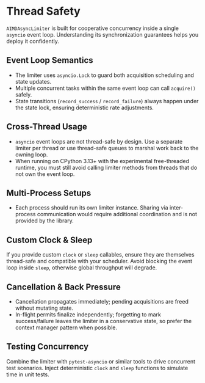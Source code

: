 # Thread Safety

`AIMDAsyncLimiter` is built for cooperative concurrency inside a single `asyncio` event loop. Understanding its synchronization guarantees helps you deploy it confidently.

## Event Loop Semantics

- The limiter uses `asyncio.Lock` to guard both acquisition scheduling and state updates.
- Multiple concurrent tasks within the same event loop can call `acquire()` safely.
- State transitions (`record_success` / `record_failure`) always happen under the state lock, ensuring deterministic rate adjustments.

## Cross-Thread Usage

- `asyncio` event loops are not thread-safe by design. Use a separate limiter per thread or use thread-safe queues to marshal work back to the owning loop.
- When running on CPython 3.13+ with the experimental free-threaded runtime, you must still avoid calling limiter methods from threads that do not own the event loop.

## Multi-Process Setups

- Each process should run its own limiter instance. Sharing via inter-process communication would require additional coordination and is not provided by the library.

## Custom Clock & Sleep

If you provide custom `clock` or `sleep` callables, ensure they are themselves thread-safe and compatible with your scheduler. Avoid blocking the event loop inside `sleep`, otherwise global throughput will degrade.

## Cancellation & Back Pressure

- Cancellation propagates immediately; pending acquisitions are freed without mutating state.
- In-flight permits finalize independently; forgetting to mark success/failure leaves the limiter in a conservative state, so prefer the context manager pattern when possible.

## Testing Concurrency

Combine the limiter with `pytest-asyncio` or similar tools to drive concurrent test scenarios. Inject deterministic `clock` and `sleep` functions to simulate time in unit tests.
